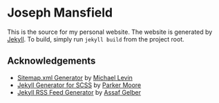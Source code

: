 Joseph Mansfield
================

This is the source for my personal website. The website is generated by [Jekyll](http://jekyllrb.com/). To build, simply run `jekyll build` from the project root.

Acknowledgements
----------------

- [Sitemap.xml Generator](https://github.com/kinnetica/jekyll-plugins) by [Michael Levin](http://www.kinnetica.com/)
- [Jekyll Generator for SCSS](https://gist.github.com/parkr/2874934) by [Parker Moore](http://parkermoore.de/)
- [Jekyll RSS Feed Generator](https://github.com/agelber/jekyll-rss) by [Assaf Gelber](http://agelber.com/)

